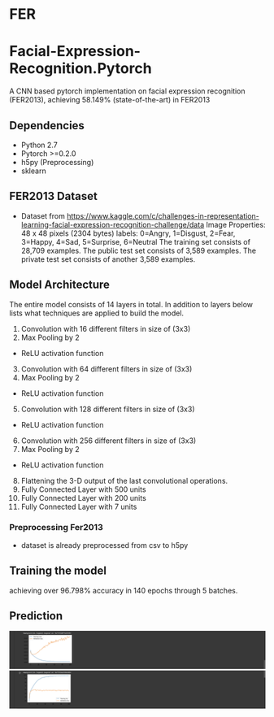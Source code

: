# FER
# Facial-Expression-Recognition.Pytorch
A CNN based pytorch implementation on facial expression recognition (FER2013), achieving 58.149% (state-of-the-art) in FER2013



## Dependencies ##
- Python 2.7
- Pytorch >=0.2.0
- h5py (Preprocessing)
- sklearn


## FER2013 Dataset ##
- Dataset from https://www.kaggle.com/c/challenges-in-representation-learning-facial-expression-recognition-challenge/data
Image Properties: 48 x 48 pixels (2304 bytes)
labels: 0=Angry, 1=Disgust, 2=Fear, 3=Happy, 4=Sad, 5=Surprise, 6=Neutral
The training set consists of 28,709 examples. The public test set consists of 3,589 examples. The private test set consists of another 3,589 examples.

## Model Architecture ##

The entire model consists of 14 layers in total. In addition to layers below lists what techniques are applied to build the model.

1. Convolution with 16 different filters in size of (3x3)
2. Max Pooling by 2
  - ReLU activation function
3. Convolution with 64 different filters in size of (3x3)
4. Max Pooling by 2
  - ReLU activation function
5. Convolution with 128 different filters in size of (3x3)
  - ReLU activation function
6. Convolution with 256 different filters in size of (3x3)
7. Max Pooling by 2
  - ReLU activation function
8. Flattening the 3-D output of the last convolutional operations.
9. Fully Connected Layer with 500 units
10. Fully Connected Layer with 200 units
11. Fully Connected Layer with 7 units

### Preprocessing Fer2013 ###
- dataset is already preprocessed from csv to h5py 


## Training the model ##
achieving over 96.798% accuracy in 140 epochs through 5 batches.


## Prediction ##
<img src="./Training loss.png" alt="Drawing"/>
<img src="./Training Acc.png" alt="Drawing"/>


